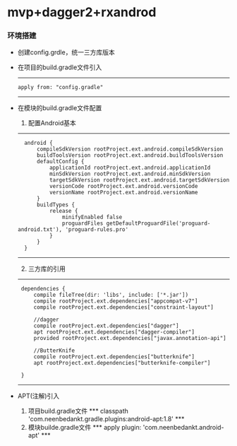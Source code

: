# mvp+dagger2+rxandrod

### 环境搭建
- 创建config.grdle，统一三方库版本
- 在项目的build.gradle文件引入  
  *** 
      apply from: "config.gradle" 
  ***
  
- 在模块的build.gradle文件配置
    1. 配置Android基本
    ***
        android {
            compileSdkVersion rootProject.ext.android.compileSdkVersion
            buildToolsVersion rootProject.ext.android.buildToolsVersion
            defaultConfig {
                applicationId rootProject.ext.android.applicationId
                minSdkVersion rootProject.ext.android.minSdkVersion
                targetSdkVersion rootProject.ext.android.targetSdkVersion
                versionCode rootProject.ext.android.versionCode
                versionName rootProject.ext.android.versionName
            }
            buildTypes {
                release {
                    minifyEnabled false
                    proguardFiles getDefaultProguardFile('proguard-android.txt'), 'proguard-rules.pro'
                }
            }
        }
    ***
    2. 三方库的引用
    ***
       dependencies {
           compile fileTree(dir: 'libs', include: ['*.jar'])
           compile rootProject.ext.dependencies["appcompat-v7"]
           compile rootProject.ext.dependencies["constraint-layout"]
       
           //dagger
           compile rootProject.ext.dependencies["dagger"]
           apt rootProject.ext.dependencies["dagger-compiler"]
           provided rootProject.ext.dependencies["javax.annotation-api"]
       
           //ButterKnife
           compile rootProject.ext.dependencies["butterknife"]
           apt rootProject.ext.dependencies["butterknife-compiler"]
       
       }
    ***
- APT(注解)引入
  1. 项目build.gradle文件
  *** classpath 'com.neenbedankt.gradle.plugins:android-apt:1.8' ***
  2. 模块builde.gradle文件
  *** apply plugin: 'com.neenbedankt.android-apt' ***
        

    